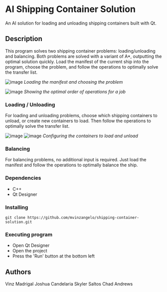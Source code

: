 # AI Shipping Container Solution

An AI solution for loading and unloading shipping containers built with Qt.

## Description

This program solves two shipping container problems: loading/unloading and balancing. Both problems are solved with a variant of A*, outputting the optimal solution quickly. Load the manifest of the current ship into the program, choose the problem, and follow the operations to optimally solve the transfer list.

![image](https://github.com/mvinzangelo/shipping-container-solution/assets/74069694/772500a6-c39f-4734-a6c4-561bf224b003)
_Loading the manifest and choosing the problem_

![image](https://github.com/mvinzangelo/shipping-container-solution/assets/74069694/37e199d3-eb30-41c7-b10d-624aff653665)
_Showing the optimal order of operations for a job_


### Loading / Unloading

For loading and unloading problems, choose which shipping containers to unload, or create new containers to load. Then follow the operations to optimally solve the transfer list.

![image](https://github.com/mvinzangelo/shipping-container-solution/assets/74069694/858fa88a-0b11-446b-ac8d-4ea5f12a8224)
![image](https://github.com/mvinzangelo/shipping-container-solution/assets/74069694/d8f1b895-558c-491c-b94f-bb6dbbec49ed)
_Configuring the containers to load and unload_


### Balancing
For balancing problems, no additional input is required. Just load the manifest and follow the operations to optimally balance the ship.

### Dependencies

* C++
* Qt Designer

### Installing

```
git clone https://github.com/mvinzangelo/shipping-container-solution.git
```

### Executing program

* Open Qt Designer
* Open the project
* Press the 'Run' button at the bottom left

## Authors

Vinz Madrigal
Joshua Candelaria
Skyler Saltos
Chad Andrews
